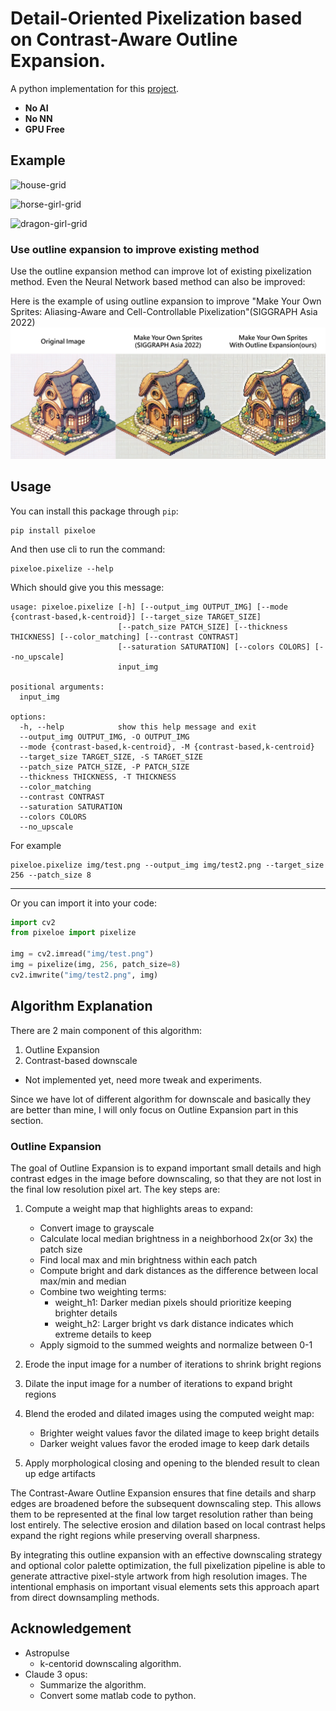# Detail-Oriented Pixelization based on Contrast-Aware Outline Expansion.

A python implementation for this [project](https://github.com/KohakuBlueleaf/PixelOE-matlab).

- **No AI**
- **No NN**
- **GPU Free**

## Example

![house-grid](demo/house-grid.png)

![horse-girl-grid](demo/horse-girl-grid.png)

![dragon-girl-grid](demo/dragon-girl-grid.png)

### Use outline expansion to improve existing method
Use the outline expansion method can improve lot of existing pixelization method.
Even the Neural Network based method can also be improved:

Here is the example of using outline expansion to improve "Make Your Own Sprites: Aliasing-Aware and Cell-Controllable Pixelization"(SIGGRAPH Asia 2022)
![make-your-own-sprites](demo/house-make-your-own-sprites.png)

## Usage

You can install this package through `pip`:

```
pip install pixeloe
```

And then use cli to run the command:
```
pixeloe.pixelize --help
```

Which should give you this message:
```
usage: pixeloe.pixelize [-h] [--output_img OUTPUT_IMG] [--mode {contrast-based,k-centroid}] [--target_size TARGET_SIZE]
                        [--patch_size PATCH_SIZE] [--thickness THICKNESS] [--color_matching] [--contrast CONTRAST]
                        [--saturation SATURATION] [--colors COLORS] [--no_upscale]
                        input_img

positional arguments:
  input_img

options:
  -h, --help            show this help message and exit
  --output_img OUTPUT_IMG, -O OUTPUT_IMG
  --mode {contrast-based,k-centroid}, -M {contrast-based,k-centroid}
  --target_size TARGET_SIZE, -S TARGET_SIZE
  --patch_size PATCH_SIZE, -P PATCH_SIZE
  --thickness THICKNESS, -T THICKNESS
  --color_matching
  --contrast CONTRAST
  --saturation SATURATION
  --colors COLORS
  --no_upscale
```

For example
```
pixeloe.pixelize img/test.png --output_img img/test2.png --target_size 256 --patch_size 8
```

---

Or you can import it into your code:

```python
import cv2
from pixeloe import pixelize

img = cv2.imread("img/test.png")
img = pixelize(img, 256, patch_size=8)
cv2.imwrite("img/test2.png", img)
```

## Algorithm Explanation
There are 2 main component of this algorithm:
1. Outline Expansion
2. Contrast-based downscale
  * Not implemented yet, need more tweak and experiments.

Since we have lot of different algorithm for downscale and basically they are better than mine, I will only focus on Outline Expansion part in this section.

### Outline Expansion

The goal of Outline Expansion is to expand important small details and high contrast edges in the image before downscaling, so that they are not lost in the final low resolution pixel art. The key steps are:

1. Compute a weight map that highlights areas to expand:
   - Convert image to grayscale
   - Calculate local median brightness in a neighborhood 2x(or 3x) the patch size
   - Find local max and min brightness within each patch 
   - Compute bright and dark distances as the difference between local max/min and median
   - Combine two weighting terms:
     - weight_h1: Darker median pixels should prioritize keeping brighter details
     - weight_h2: Larger bright vs dark distance indicates which extreme details to keep
   - Apply sigmoid to the summed weights and normalize between 0-1

2. Erode the input image for a number of iterations to shrink bright regions

3. Dilate the input image for a number of iterations to expand bright regions

4. Blend the eroded and dilated images using the computed weight map:
   - Brighter weight values favor the dilated image to keep bright details
   - Darker weight values favor the eroded image to keep dark details

5. Apply morphological closing and opening to the blended result to clean up edge artifacts

The Contrast-Aware Outline Expansion ensures that fine details and sharp edges are broadened before the subsequent downscaling step. This allows them to be represented at the final low target resolution rather than being lost entirely. The selective erosion and dilation based on local contrast helps expand the right regions while preserving overall sharpness.

By integrating this outline expansion with an effective downscaling strategy and optional color palette optimization, the full pixelization pipeline is able to generate attractive pixel-style artwork from high resolution images. The intentional emphasis on important visual elements sets this approach apart from direct downsampling methods.

## Acknowledgement
* Astropulse
  * k-centorid downscaling algorithm.
* Claude 3 opus: 
  * Summarize the algorithm.
  * Convert some matlab code to python.
